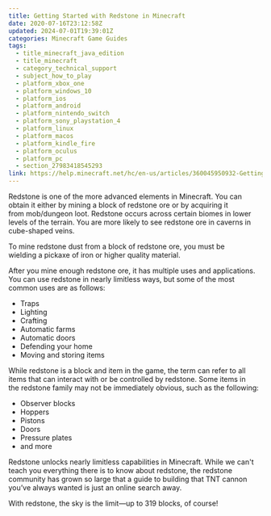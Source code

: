 ```yaml
---
title: Getting Started with Redstone in Minecraft
date: 2020-07-16T23:12:58Z
updated: 2024-07-01T19:39:01Z
categories: Minecraft Game Guides
tags:
  - title_minecraft_java_edition
  - title_minecraft
  - category_technical_support
  - subject_how_to_play
  - platform_xbox_one
  - platform_windows_10
  - platform_ios
  - platform_android
  - platform_nintendo_switch
  - platform_sony_playstation_4
  - platform_linux
  - platform_macos
  - platform_kindle_fire
  - platform_oculus
  - platform_pc
  - section_27983418545293
link: https://help.minecraft.net/hc/en-us/articles/360045950932-Getting-Started-with-Redstone-in-Minecraft
---
```


Redstone is one of the more advanced elements in Minecraft. You can obtain it either by mining a block of redstone ore or by acquiring it from mob/dungeon loot. Redstone occurs across certain biomes in lower levels of the terrain. You are more likely to see redstone ore in caverns in cube-shaped veins. 

To mine redstone dust from a block of redstone ore, you must be wielding a pickaxe of iron or higher quality material. 

After you mine enough redstone ore, it has multiple uses and applications. You can use redstone in nearly limitless ways, but some of the most common uses are as follows: 

- Traps 
- Lighting 
- Crafting 
- Automatic farms 
- Automatic doors 
- Defending your home 
- Moving and storing items

While redstone is a block and item in the game, the term can refer to all items that can interact with or be controlled by redstone. Some items in the redstone family may not be immediately obvious, such as the following: 

- Observer blocks 
- Hoppers 
- Pistons 
- Doors 
- Pressure plates 
- and more 

Redstone unlocks nearly limitless capabilities in Minecraft. While we can't teach you everything there is to know about redstone, the redstone community has grown so large that a guide to building that TNT cannon you’ve always wanted is just an online search away. 

With redstone, the sky is the limit—up to 319 blocks, of course!
